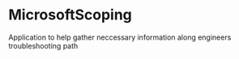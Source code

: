 # MicrosoftScoping
Application to help gather neccessary information along engineers troubleshooting path
